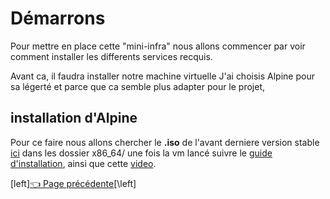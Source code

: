 # Démarrons

Pour mettre en place cette "mini-infra" nous allons commencer par
voir comment installer les differents services recquis.

Avant ca, il faudra installer notre machine virtuelle
J'ai choisis Alpine pour sa légerté et parce que ca semble plus adapter pour le projet,


## installation d'Alpine
Pour ce faire nous allons chercher le **.iso** de l'avant derniere version stable [ici](https://dl-cdn.alpinelinux.org/alpine/) dans les dossier x86_64/ une fois la vm lancé suivre le [guide d'installation](https://wiki.alpinelinux.org/wiki/Alpine_setup_scripts#setup-alpine), ainsi que cette [video](https://www.youtube.com/watch?v=X7R5oBTb-Tg).



[left][👈 Page précédente](../README.md)[\left]

